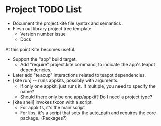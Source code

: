 # Project TODO List

* Document the project.kite file syntax and semantics.
* Flesh out library project tree template.
  * Version number issue
  * Docs

At this point Kite becomes useful.

* Support the "app" build target.
  * Add "require" project.kite command, to indicate the app's teapot dependencies.
* Later add "teacup" interactions related to teapot dependencies.
* [kite run] -- runs appkits, possibly with arguments.
  * If only one appkit, just runs it.  If multiple, you need to specify
    the name?
  * Should there only be one app/appkit?  Do I need a project type?
* [kite shell] invokes tkcon with a script.
  * For appkits, it's the main script
  * For libs, it's a script that sets the auto_path and requires the 
    core package.  (Packages?)